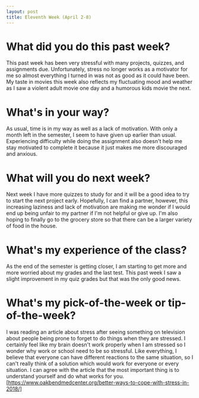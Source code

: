 ```yaml
---
layout: post
title: Eleventh Week (April 2-8) 
---
```


# What did you do this past week?
This past week has been very stressful with many projects, quizzes, and assignments due. Unfortunately, stress no longer works as a motivator for me so almost everything I turned in was not as good as it could have been. My taste in movies this week also reflects my fluctuating mood and weather as I saw a violent adult movie one day and a humorous kids movie the next.

# What's in your way?
As usual, time is in my way as well as a lack of motivation. With only a month left in the semester, I seem to have given up earlier than usual. Experiencing difficulty while doing the assignment also doesn't help me stay motivated to complete it because it just makes me more discouraged and anxious. 

# What will you do next week?
Next week I have more quizzes to study for and it will be a good idea to try to start the next project early. Hopefully, I can find a partner, however, this increasing laziness and lack of motivation are making me wonder if I would end up being unfair to my partner if I'm not helpful or give up. I'm also hoping to finally go to the grocery store so that there can be a larger variety of food in the house.  

# What's my experience of the class?
As the end of the semester is getting closer, I am starting to get more and more worried about my grades and the last test. This past week I saw a slight improvement in my quiz grades but that was the only good news. 

# What's my pick-of-the-week or tip-of-the-week?
I was reading an article about stress after seeing something on television about people being prone to forget to do things when they are stressed. I certainly feel like my brain doesn't work properly when I am stressed so I wonder why work or school need to be so stressful. Like everything, I believe that everyone can have different reactions to the same situation, so I can't really think of a solution which would work for everyone or every situation. I can agree with the article that the most important thing is to understand yourself and do what works for you. [https://www.oakbendmedcenter.org/better-ways-to-cope-with-stress-in-2018/]

 

